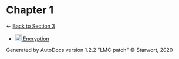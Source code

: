 <style>img{height:18px;margin-bottom:-3px}</style>
# Chapter 1

← [Back to Section 3](..)

- [![MD file](https://img.icons8.com/windows/512/4a90e2/regular-document.png) Encryption](encryption.html)

Generated by AutoDocs version 1.2.2 "LMC patch" © Starwort, 2020
